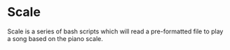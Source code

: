 # Scale
Scale is a series of bash scripts which will read a pre-formatted file to play a song based on the piano scale.

